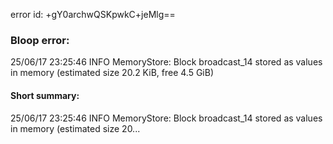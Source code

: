 error id: +gY0archwQSKpwkC+jeMlg==
### Bloop error:

25/06/17 23:25:46 INFO MemoryStore: Block broadcast_14 stored as values in memory (estimated size 20.2 KiB, free 4.5 GiB)
#### Short summary: 

25/06/17 23:25:46 INFO MemoryStore: Block broadcast_14 stored as values in memory (estimated size 20...